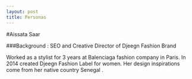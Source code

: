 ```yaml
---
layout: post
title: Personas
---
```

#Aissata Saar

###Background :
SEO and Creative Director of Djeegn Fashion Brand

Worked as a stylist for 3 years at Balenciaga fashion company in Paris. In 2014 created Djeegn Fashion Label for women. Her design inspirations come from her native country Senegal . 
